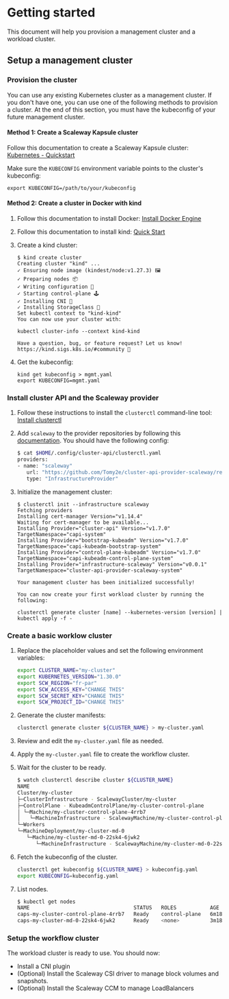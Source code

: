 # Getting started

This document will help you provision a management cluster and a workload cluster.

## Setup a management cluster

### Provision the cluster

You can use any existing Kubernetes cluster as a management cluster. If you don't
have one, you can use one of the following methods to provision a cluster. At the
end of this section, you must have the kubeconfig of your future management cluster.

#### Method 1: Create a Scaleway Kapsule cluster

Follow this documentation to create a Scaleway Kapsule cluster: [Kubernetes - Quickstart](https://www.scaleway.com/en/docs/containers/kubernetes/quickstart/)

Make sure the `KUBECONFIG` environment variable points to the cluster's kubeconfig:

```console
export KUBECONFIG=/path/to/your/kubeconfig
```

#### Method 2: Create a cluster in Docker with kind

1. Follow this documentation to install Docker: [Install Docker Engine](https://docs.docker.com/engine/install/)
2. Follow this documentation to install kind: [Quick Start](https://kind.sigs.k8s.io/docs/user/quick-start/)
3. Create a kind cluster:

   ```console
   $ kind create cluster
   Creating cluster "kind" ...
   ✓ Ensuring node image (kindest/node:v1.27.3) 🖼
   ✓ Preparing nodes 📦
   ✓ Writing configuration 📜
   ✓ Starting control-plane 🕹️
   ✓ Installing CNI 🔌
   ✓ Installing StorageClass 💾
   Set kubectl context to "kind-kind"
   You can now use your cluster with:

   kubectl cluster-info --context kind-kind

   Have a question, bug, or feature request? Let us know! https://kind.sigs.k8s.io/#community 🙂
   ```

4. Get the kubeconfig:

   ```console
   kind get kubeconfig > mgmt.yaml
   export KUBECONFIG=mgmt.yaml
   ```

### Install cluster API and the Scaleway provider

1. Follow these instructions to install the `clusterctl` command-line tool: [Install clusterctl](https://cluster-api.sigs.k8s.io/user/quick-start#install-clusterctl)
2. Add `scaleway` to the provider repositories by following this [documentation](https://cluster-api.sigs.k8s.io/clusterctl/configuration#provider-repositories).
   You should have the following config:

   ```bash
   $ cat $HOME/.config/cluster-api/clusterctl.yaml
   providers:
   - name: "scaleway"
      url: "https://github.com/Tomy2e/cluster-api-provider-scaleway/releases/latest/infrastructure-components.yaml"
      type: "InfrastructureProvider"
   ```

3. Initialize the management cluster:

   ```console
   $ clusterctl init --infrastructure scaleway
   Fetching providers
   Installing cert-manager Version="v1.14.4"
   Waiting for cert-manager to be available...
   Installing Provider="cluster-api" Version="v1.7.0" TargetNamespace="capi-system"
   Installing Provider="bootstrap-kubeadm" Version="v1.7.0" TargetNamespace="capi-kubeadm-bootstrap-system"
   Installing Provider="control-plane-kubeadm" Version="v1.7.0" TargetNamespace="capi-kubeadm-control-plane-system"
   Installing Provider="infrastructure-scaleway" Version="v0.0.1" TargetNamespace="cluster-api-provider-scaleway-system"

   Your management cluster has been initialized successfully!

   You can now create your first workload cluster by running the following:

   clusterctl generate cluster [name] --kubernetes-version [version] | kubectl apply -f -
   ```

### Create a basic worklow cluster

1. Replace the placeholder values and set the following environment variables:

   ```bash
   export CLUSTER_NAME="my-cluster"
   export KUBERNETES_VERSION="1.30.0"
   export SCW_REGION="fr-par"
   export SCW_ACCESS_KEY="CHANGE THIS"
   export SCW_SECRET_KEY="CHANGE THIS"
   export SCW_PROJECT_ID="CHANGE THIS"
   ```

2. Generate the cluster manifests:

   ```bash
   clusterctl generate cluster ${CLUSTER_NAME} > my-cluster.yaml
   ```

3. Review and edit the `my-cluster.yaml` file as needed.
4. Apply the `my-cluster.yaml` file to create the workflow cluster.
5. Wait for the cluster to be ready.

   ```bash
   $ watch clusterctl describe cluster ${CLUSTER_NAME}
   NAME                                                                          READY  SEVERITY  REASON  SINCE  MESSAGE
   Cluster/my-cluster                                                            True                     4m14s
   ├─ClusterInfrastructure - ScalewayCluster/my-cluster
   ├─ControlPlane - KubeadmControlPlane/my-cluster-control-plane                 True                     4m14s
   │ └─Machine/my-cluster-control-plane-4rrb7                                    True                     6m4s
   │   └─MachineInfrastructure - ScalewayMachine/my-cluster-control-plane-4rrb7
   └─Workers
   └─MachineDeployment/my-cluster-md-0                                         True                     73s
      └─Machine/my-cluster-md-0-22sk4-6jwk2                                     True                     3m51s
         └─MachineInfrastructure - ScalewayMachine/my-cluster-md-0-22sk4-6jwk2
   ```

6. Fetch the kubeconfig of the cluster.

   ```bash
   clusterctl get kubeconfig ${CLUSTER_NAME} > kubeconfig.yaml
   export KUBECONFIG=kubeconfig.yaml
   ```

7. List nodes.

   ```bash
   $ kubectl get nodes
   NAME                                  STATUS   ROLES           AGE     VERSION
   caps-my-cluster-control-plane-4rrb7   Ready    control-plane   6m18s   v1.30.0
   caps-my-cluster-md-0-22sk4-6jwk2      Ready    <none>          3m18s   v1.30.0
   ```

### Setup the workflow cluster

The workload cluster is ready to use. You should now:

- Install a CNI plugin
- (Optional) Install the Scaleway CSI driver to manage block volumes and snapshots.
- (Optional) Install the Scaleway CCM to manage LoadBalancers
